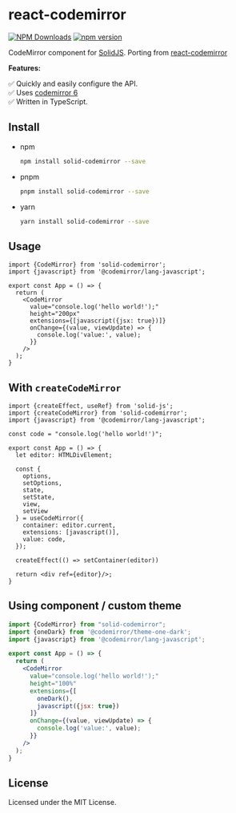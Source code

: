 # react-codemirror

[![NPM Downloads](https://img.shields.io/npm/dw/solid-codemirror?style=flat)](https://www.npmjs.com/package/riccardoperra/solid-codemirror)
[![npm version](https://img.shields.io/npm/v/solid-codemirror)](https://www.npmjs.com/package/@riccardoperra/solid-codemirror)

CodeMirror component for [SolidJS](https://github.com/solidjs/solid). Porting from [react-codemirror](https://github.com/uiwjs/react-codemirror)

**Features:**

✅ Quickly and easily configure the API. \
✅ Uses [codemirror 6](https://codemirror.net/6/) \
✅ Written in TypeScript.

## Install

- npm
  ```bash
  npm install solid-codemirror --save
  ```

- pnpm
  ```bash
  pnpm install solid-codemirror --save
  ```

- yarn
  ```bash
  yarn install solid-codemirror --save
  ```

## Usage

```tsx
import {CodeMirror} from 'solid-codemirror';
import {javascript} from '@codemirror/lang-javascript';

export const App = () => {
  return (
    <CodeMirror
      value="console.log('hello world!');"
      height="200px"
      extensions={[javascript({jsx: true})]}
      onChange={(value, viewUpdate) => {
        console.log('value:', value);
      }}
    />
  );
}
```

## With `createCodeMirror`

```tsx
import {createEffect, useRef} from 'solid-js';
import {createCodeMirror} from 'solid-codemirror';
import {javascript} from '@codemirror/lang-javascript';

const code = "console.log('hello world!')";

export const App = () => {
  let editor: HTMLDivElement;

  const {
    options,
    setOptions,
    state,
    setState,
    view,
    setView
  } = useCodeMirror({
    container: editor.current,
    extensions: [javascript()],
    value: code,
  });

  createEffect(() => setContainer(editor))

  return <div ref={editor}/>;
}
```

## Using component / custom theme

```jsx
import {CodeMirror} from "solid-codemirror";
import {oneDark} from '@codemirror/theme-one-dark';
import {javascript} from '@codemirror/lang-javascript';

export const App = () => {
  return (
    <CodeMirror
      value="console.log('hello world!');"
      height="100%"
      extensions={[
        oneDark(),
        javascript({jsx: true})
      ]}
      onChange={(value, viewUpdate) => {
        console.log('value:', value);
      }}
    />
  );
}
```

## License

Licensed under the MIT License.
